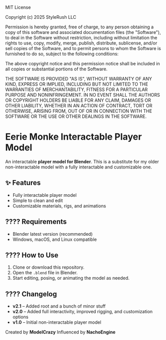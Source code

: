 MIT License

Copyright (c) 2025 StyleRush LLC

Permission is hereby granted, free of charge, to any person obtaining a copy
of this software and associated documentation files (the "Software"), to deal
in the Software without restriction, including without limitation the rights
to use, copy, modify, merge, publish, distribute, sublicense, and/or sell
copies of the Software, and to permit persons to whom the Software is
furnished to do so, subject to the following conditions:

The above copyright notice and this permission notice shall be included in all
copies or substantial portions of the Software.

THE SOFTWARE IS PROVIDED "AS IS", WITHOUT WARRANTY OF ANY KIND, EXPRESS OR
IMPLIED, INCLUDING BUT NOT LIMITED TO THE WARRANTIES OF MERCHANTABILITY,
FITNESS FOR A PARTICULAR PURPOSE AND NONINFRINGEMENT. IN NO EVENT SHALL THE
AUTHORS OR COPYRIGHT HOLDERS BE LIABLE FOR ANY CLAIM, DAMAGES OR OTHER
LIABILITY, WHETHER IN AN ACTION OF CONTRACT, TORT OR OTHERWISE, ARISING FROM,
OUT OF OR IN CONNECTION WITH THE SOFTWARE OR THE USE OR OTHER DEALINGS IN THE
SOFTWARE.

# Eerie Monke Interactable Player Model

An interactable **player model for Blender**.
This is a substitute for my older non-interactable model with a fully interactable and customizable one.

## ✨ Features

* Fully interactable player model
* Simple to clean and edit
* Customizable materials, rigs, and animations

## ???? Requirements

* Blender latest version (recommended)
* Windows, macOS, and Linux compatible

## ???? How to Use

1. Clone or download this repository.
2. Open the `.blend` file in Blender.
3. Start editing, posing, or animating the model as needed.

## ???? Changelog

* **v2.1** – Added root and a bunch of minor stuff
* **v2.0** – Added full interactivity, improved rigging, and customization options
* **v1.0** – Initial non-interactable player model

Created by **ModelCrazy**
Influenced by **NachoEngine**
